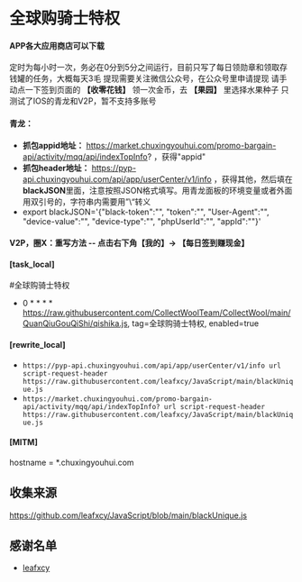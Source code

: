 # 全球购骑士特权
#### APP各大应用商店可以下载

定时为每小时一次，务必在0分到5分之间运行，目前只写了每日领勋章和领取存钱罐的任务，大概每天3毛
提现需要关注微信公众号，在公众号里申请提现
请手动点一下签到页面的 **【收零花钱】** 领一次金币，去 **【果园】** 里选择水果种子
只测试了IOS的青龙和V2P，暂不支持多账号

#### 青龙：
+ **抓包appid地址：** https://market.chuxingyouhui.com/promo-bargain-api/activity/mqq/api/indexTopInfo? ，获得"appid"
+ **抓包header地址：** https://pyp-api.chuxingyouhui.com/api/app/userCenter/v1/info ，获得其他，然后填在**blackJSON**里面，注意按照JSON格式填写。用青龙面板的环境变量或者外面用双引号的，字符串内需要用”\“转义
+ export blackJSON='{"black-token":"", "token":"", "User-Agent":"", "device-value":"", "device-type":"", "phpUserId":"", "appId":""}'

#### V2P，圈X：重写方法 -- 点击右下角【我的】-> 【每日签到赚现金】
#### **[task_local]**
#全球购骑士特权
+ 0 * * * * https://raw.githubusercontent.com/CollectWoolTeam/CollectWool/main/QuanQiuGouQiShi/qishika.js, tag=全球购骑士特权, enabled=true
#### **[rewrite_local]**
+ `https://pyp-api.chuxingyouhui.com/api/app/userCenter/v1/info url script-request-header https://raw.githubusercontent.com/leafxcy/JavaScript/main/blackUnique.js`
+ `https://market.chuxingyouhui.com/promo-bargain-api/activity/mqq/api/indexTopInfo? url script-request-header https://raw.githubusercontent.com/leafxcy/JavaScript/main/blackUnique.js`
#### **[MITM]**
hostname = *.chuxingyouhui.com

## 收集来源
https://github.com/leafxcy/JavaScript/blob/main/blackUnique.js
## 感谢名单
+ [leafxcy](https://github.com/leafxcy)
